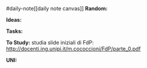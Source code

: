 #daily-note[[daily note canvas]] 
**Random:**


**Ideas:**


**Tasks:**


**To Study:**
studia slide iniziali di FdP: http://docenti.ing.unipi.it/m.cococcioni/FdP/parte_0.pdf

**UNI:**
